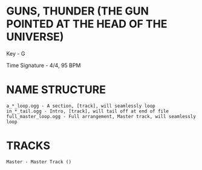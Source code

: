 # GUNS, THUNDER (THE GUN POINTED AT THE HEAD OF THE UNIVERSE)
Key - G

Time Signature - 4/4, 95 BPM

# NAME STRUCTURE
	a_*_loop.ogg - A section, [track], will seamlessly loop
	in_*_tail.ogg - Intro, [track], will tail off at end of file
	full_master_loop.ogg - Full arrangement, Master track, will seamlessly loop

# TRACKS
	Master - Master Track ()

